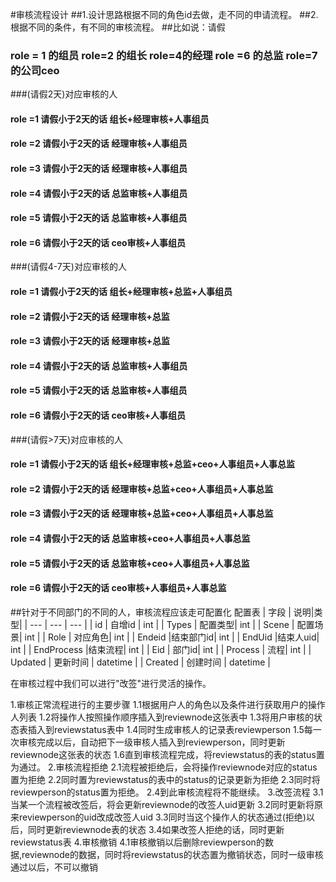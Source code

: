 #审核流程设计
##1.设计思路根据不同的角色id去做，走不同的申请流程。
##2.根据不同的条件，有不同的审核流程。
##比如说：请假
### role = 1 的组员 role=2 的组长 role=4的经理 role =6 的总监 role=7的公司ceo
###(请假2天)对应审核的人
#### role =1 请假小于2天的话 组长+经理审核+人事组员
#### role =2 请假小于2天的话 经理审核+人事组员
#### role =3 请假小于2天的话 经理审核+人事组员
#### role =4 请假小于2天的话 总监审核+人事组员
#### role =5 请假小于2天的话 总监审核+人事组员
#### role =6 请假小于2天的话 ceo审核+人事组员
###(请假4-7天)对应审核的人
#### role =1 请假小于2天的话 组长+经理审核+总监+人事组员
#### role =2 请假小于2天的话 经理审核+总监
#### role =3 请假小于2天的话 经理审核+总监
#### role =4 请假小于2天的话 总监审核+人事组员
#### role =5 请假小于2天的话 总监审核+人事组员
#### role =6 请假小于2天的话 ceo审核+人事组员
###(请假>7天)对应审核的人
#### role =1 请假小于2天的话 组长+经理审核+总监+ceo+人事组员+人事总监
#### role =2 请假小于2天的话 经理审核+总监+ceo+人事组员+人事总监
#### role =3 请假小于2天的话 经理审核+总监+ceo+人事组员+人事总监
#### role =4 请假小于2天的话 总监审核+ceo+人事组员+人事总监
#### role =5 请假小于2天的话 总监审核+ceo+人事组员+人事总监
#### role =6 请假小于2天的话 ceo审核+人事组员+人事总监
##针对于不同部门的不同的人，审核流程应该走可配置化
配置表
| 字段 | 说明|类型|
| --- | --- | --- | 
| id | 自增id | int |
| Types | 配置类型| int |
| Scene | 配置场景| int |
| Role | 对应角色| int |
| Endeid |结束部门id| int |
| EndUid |结束人uid| int |
| EndProcess |结束流程| int |
| Eid | 部门id| int |
| Process | 流程| int |
| Updated | 更新时间 | datetime |
| Created | 创建时间 | datetime |

在审核过程中我们可以进行"改签"进行灵活的操作。

1.审核正常流程进行的主要步骤
1.1根据用户人的角色以及条件进行获取用户的操作人列表
1.2将操作人按照操作顺序插入到reviewnode这张表中
1.3将用户审核的状态表插入到reviewstatus表中
1.4同时生成审核人的记录表reviewperson
1.5每一次审核完成以后，自动把下一级审核人插入到reviewperson，同时更新reviewnode这张表的状态
1.6直到审核流程完成，将reviewstatus的表的status置为通过。
2.审核流程拒绝
2.1流程被拒绝后，会将操作reviewnode对应的status置为拒绝
2.2同时置为reviewstatus的表中的status的记录更新为拒绝
2.3同时将reviewperson的status置为拒绝。
2.4到此审核流程将不能继续。
3.改签流程
3.1当某一个流程被改签后，将会更新reviewnode的改签人uid更新
3.2同时更新将原来reviewperson的uid改成改签人uid
3.3同时当这个操作人的状态通过(拒绝)以后，同时更新reviewnode表的状态
3.4如果改签人拒绝的话，同时更新reviewstatus表
4.审核撤销
4.1审核撤销以后删除reviewperson的数据,reviewnode的数据，同时将reviewstatus的状态置为撤销状态，同时一级审核通过以后，不可以撤销


